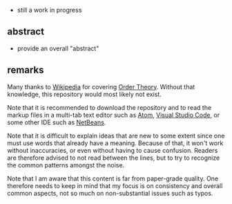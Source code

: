 
* still a work in progress

## abstract

* provide an overall "abstract"

## remarks

Many thanks to [Wikipedia](https://www.wikipedia.org/) for covering
[Order Theory](https://en.wikipedia.org/wiki/Order_theory).
Without that knowledge, this repository would most likely not exist.

Note that it is recommended to download the repository and to read the
markup files in a multi-tab text editor such as [Atom](https://atom.io/),
[Visual Studio Code](https://code.visualstudio.com/), or some other IDE
such as [NetBeans](https://netbeans.apache.org/).

Note that it is difficult to explain ideas that are new to some extent since
one must use words that already have a meaning. Because of that, it won't
work without inaccuracies, or even without having to cause confusion. Readers
are therefore advised to not read between the lines, but to try to recognize
the common patterns amongst the noise.

Note that I am aware that this content is far from paper-grade quality. One therefore needs to keep in mind that my focus is on consistency and overall
common aspects, not so much on non-substantial issues such as typos.
